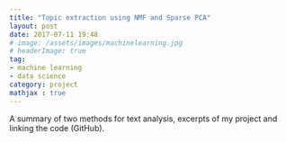 ```yaml
---
title: "Topic extraction using NMF and Sparse PCA"
layout: post
date: 2017-07-11 19:48
# image: /assets/images/machinelearning.jpg
# headerImage: true
tag:
- machine learning
- data science
category: project
mathjax : true
---
```


A summary of two methods for text analysis, excerpts of my project and linking the code (GitHub).